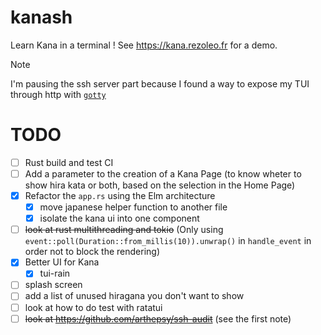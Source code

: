 # kanash

Learn Kana in a terminal !
See https://kana.rezoleo.fr for a demo.

> [!NOTE]
> I'm pausing the ssh server part because I found a way to expose my TUI through http with [`gotty`](https://github.com/yudai/gotty)



# TODO

- [ ] Rust build and test CI
- [ ] Add a parameter to the creation of a Kana Page (to know wheter to show hira kata or both, based on the selection in the Home Page)
- [x] Refactor the `app.rs` using the Elm architecture
    - [x] move japanese helper function to another file
    - [x] isolate the kana ui into one component
- [ ] ~~look at rust multithreading and tokio~~ (Only using `event::poll(Duration::from_millis(10)).unwrap()` in `handle_event` in order not to block the rendering)
- [x] Better UI for Kana
    - [x] tui-rain
- [ ] splash screen
- [ ] add a list of unused hiragana you don't want to show
- [ ] look at how to do test with ratatui
- [ ] ~~look at https://github.com/arthepsy/ssh-audit~~ (see the first note)
